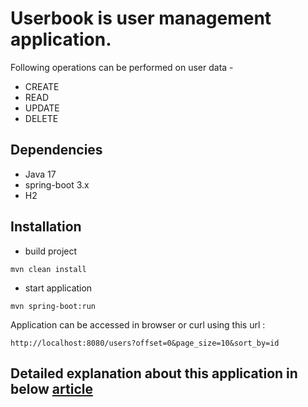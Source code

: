 # Userbook is user management application. 
Following operations can be performed on user data -
* CREATE
* READ
* UPDATE
* DELETE

## Dependencies
* Java 17
* spring-boot 3.x
* H2

## Installation
* build project   
```
mvn clean install
```

* start application 

```
mvn spring-boot:run
```

Application can be accessed in browser or curl using this url :
```
http://localhost:8080/users?offset=0&page_size=10&sort_by=id
```

## Detailed explanation about this application in below [article](https://medium.com/@hkcodeblogs/rest-apis-using-springboot-3-userbook-application-43df796f69fd)